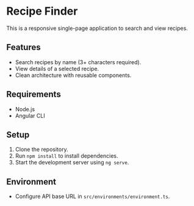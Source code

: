 # Recipe Finder

This is a responsive single-page application to search and view recipes.

## Features
- Search recipes by name (3+ characters required).
- View details of a selected recipe.
- Clean architecture with reusable components.

## Requirements
- Node.js
- Angular CLI

## Setup
1. Clone the repository.
2. Run `npm install` to install dependencies.
3. Start the development server using `ng serve`.

## Environment
- Configure API base URL in `src/environments/environment.ts`.
